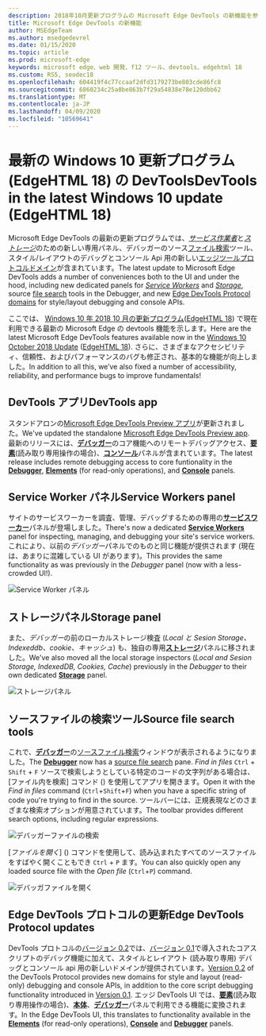 ```yaml
---
description: 2018年10月更新プログラムの Microsoft Edge DevTools の新機能を参照してください。
title: Microsoft Edge DevTools の新機能
author: MSEdgeTeam
ms.author: msedgedevrel
ms.date: 01/15/2020
ms.topic: article
ms.prod: microsoft-edge
keywords: microsoft edge、web 開発、f12 ツール、devtools、edgehtml 18
ms.custom: RS5, seodec18
ms.openlocfilehash: 604419f4c77ccaaf2dfd3179273be803cde86fc8
ms.sourcegitcommit: 6860234c25a8be863b7f29a54838e78e120dbb62
ms.translationtype: MT
ms.contentlocale: ja-JP
ms.lasthandoff: 04/09/2020
ms.locfileid: "10569641"
---
```

# <span data-ttu-id="eda83-104">最新の Windows 10 更新プログラム (EdgeHTML 18) の DevTools</span><span class="sxs-lookup"><span data-stu-id="eda83-104">DevTools in the latest Windows 10 update (EdgeHTML 18)</span></span>

<span data-ttu-id="eda83-105">Microsoft Edge DevTools の最新の更新プログラムでは、[*サービス作業者*](#service-workers-panel)と[*ストレージ*](#storage-panel)のための新しい専用パネル、デバッガーのソース[ファイル検索](#source-file-search-tools)ツール、スタイル/レイアウトのデバッグとコンソール Api 用の新しい[エッジツールプロトコルドメイン](#edge-devtools-protocol-updates)が含まれています。</span><span class="sxs-lookup"><span data-stu-id="eda83-105">The latest update to Microsoft Edge DevTools adds a number of conveniences both to the UI and under the hood, including new dedicated panels for [*Service Workers*](#service-workers-panel) and [*Storage*](#storage-panel), source [file search](#source-file-search-tools) tools in the Debugger, and new [Edge DevTools Protocol domains](#edge-devtools-protocol-updates) for style/layout debugging and console APIs.</span></span>

<span data-ttu-id="eda83-106">ここでは、 [Windows 10 年 2018 10 月の更新プログラム](/windows/uwp/whats-new/windows-10-build-17763)([EdgeHTML 18](https://aka.ms/devguide_edgehtml_18)) で現在利用できる最新の Microsoft Edge の devtools 機能を示します。</span><span class="sxs-lookup"><span data-stu-id="eda83-106">Here are the latest Microsoft Edge DevTools features available now in the [Windows 10 October 2018 Update](/windows/uwp/whats-new/windows-10-build-17763) ([EdgeHTML 18](https://aka.ms/devguide_edgehtml_18)).</span></span> <span data-ttu-id="eda83-107">さらに、さまざまなアクセシビリティ、信頼性、およびパフォーマンスのバグも修正され、基本的な機能が向上しました。</span><span class="sxs-lookup"><span data-stu-id="eda83-107">In addition to all this, we’ve also fixed a number of accessibility, reliability, and performance bugs to improve fundamentals!</span></span>

## <span data-ttu-id="eda83-108">DevTools アプリ</span><span class="sxs-lookup"><span data-stu-id="eda83-108">DevTools app</span></span>

<span data-ttu-id="eda83-109">スタンドアロンの[Microsoft Edge DevTools Preview アプリ](../devtools-guide.md#microsoft-store-app)が更新されました。</span><span class="sxs-lookup"><span data-stu-id="eda83-109">We've updated the standalone [Microsoft Edge DevTools Preview app](../devtools-guide.md#microsoft-store-app).</span></span> <span data-ttu-id="eda83-110">最新のリリースには、[**デバッガー**](./debugger.md)のコア機能へのリモートデバッグアクセス、[**要素**](./elements.md)(読み取り専用操作の場合)、[**コンソール**](./console.md)パネルが含まれています。</span><span class="sxs-lookup"><span data-stu-id="eda83-110">The latest release includes remote debugging access to core funtionality in the [**Debugger**](./debugger.md), [**Elements**](./elements.md) (for read-only operations), and [**Console**](./console.md) panels.</span></span>

## <span data-ttu-id="eda83-111">Service Worker パネル</span><span class="sxs-lookup"><span data-stu-id="eda83-111">Service Workers panel</span></span>

<span data-ttu-id="eda83-112">サイトのサービスワーカーを調査、管理、デバッグするための専用の[**サービスワーカー**](./service-workers.md)パネルが登場しました。</span><span class="sxs-lookup"><span data-stu-id="eda83-112">There's now a dedicated [**Service Workers**](./service-workers.md) panel for inspecting, managing, and debugging your site's service workers.</span></span> <span data-ttu-id="eda83-113">これにより、以前の*デバッガー*パネルでのものと同じ機能が提供されます (現在は、あまりに混雑している UI があります)。</span><span class="sxs-lookup"><span data-stu-id="eda83-113">This provides the same functionality as was previously in the *Debugger* panel (now with a less-crowded UI!).</span></span>

![Service Worker パネル](./media/service_worker.png)

## <span data-ttu-id="eda83-115">ストレージパネル</span><span class="sxs-lookup"><span data-stu-id="eda83-115">Storage panel</span></span>

<span data-ttu-id="eda83-116">また、*デバッガー*の前のローカルストレージ検査 (*Local と Sesion Storage、Indexeddb、cookie、キャッシュ*) も、独自の専用[**ストレージ**](./storage.md)パネルに移されました。</span><span class="sxs-lookup"><span data-stu-id="eda83-116">We've also moved all the local storage inspectors (*Local and Sesion Storage, IndexedDB, Cookies, Cache*) previously in the *Debugger* to their own dedicated [**Storage**](./storage.md) panel.</span></span>

![ストレージパネル](./media/storage_cache.png)

## <span data-ttu-id="eda83-118">ソースファイルの検索ツール</span><span class="sxs-lookup"><span data-stu-id="eda83-118">Source file search tools</span></span>

<span data-ttu-id="eda83-119">これで、[**デバッガー**](./debugger.md)の[ソースファイル検索](./debugger.md#file-search)ウィンドウが表示されるようになりました。</span><span class="sxs-lookup"><span data-stu-id="eda83-119">The [**Debugger**](./debugger.md) now has a [source file search](./debugger.md#file-search) pane.</span></span> <span data-ttu-id="eda83-120">*Find in files* `Ctrl` + `Shift` + `F` ソースで検索しようとしている特定のコードの文字列がある場合は、[ファイル内を検索] コマンド () を使用してアプリを開きます。</span><span class="sxs-lookup"><span data-stu-id="eda83-120">Open it with the *Find in files* command (`Ctrl`+`Shift`+`F`) when you have a specific string of code you're trying to find in the source.</span></span> <span data-ttu-id="eda83-121">ツールバーには、正規表現などのさまざまな検索オプションが用意されています。</span><span class="sxs-lookup"><span data-stu-id="eda83-121">The toolbar provides different search options, including regular expressions.</span></span> 

![デバッガーファイルの検索](./media/debugger_file_search.png)

<span data-ttu-id="eda83-123">[*ファイルを開く*] () コマンドを使用して、読み込まれたすべてのソースファイルをすばやく開くこともでき `Ctrl` + `P` ます。</span><span class="sxs-lookup"><span data-stu-id="eda83-123">You can also quickly open any loaded source file with the *Open file* (`Ctrl`+`P`) command.</span></span>

![デバッガファイルを開く](./media/debugger_open_file.png)

## <span data-ttu-id="eda83-125">Edge DevTools プロトコルの更新</span><span class="sxs-lookup"><span data-stu-id="eda83-125">Edge DevTools Protocol updates</span></span>

<span data-ttu-id="eda83-126">DevTools プロトコルの[バージョン 0.2](../devtools-protocol/0.2/index.md)では、[バージョン 0.1](../devtools-protocol/0.1/index.md)で導入されたコアスクリプトのデバッグ機能に加えて、スタイルとレイアウト (読み取り専用) デバッグとコンソール api 用の新しいドメインが提供されています。</span><span class="sxs-lookup"><span data-stu-id="eda83-126">[Version 0.2](../devtools-protocol/0.2/index.md) of the DevTools Protocol provides new domains for style and layout (read-only) debugging and console APIs, in addition to the core script debugging functionality introduced in [Version 0.1](../devtools-protocol/0.1/index.md).</span></span> <span data-ttu-id="eda83-127">エッジ DevTools UI では、[**要素**](../devtools-guide/elements.md)(読み取り専用操作の場合)、[**本体**](../devtools-guide/console.md)、[**デバッガー**](../devtools-guide/debugger.md)パネルで利用できる機能に変換されます。</span><span class="sxs-lookup"><span data-stu-id="eda83-127">In the Edge DevTools UI, this translates to functionality available in the [**Elements**](../devtools-guide/elements.md) (for read-only operations), [**Console**](../devtools-guide/console.md) and [**Debugger**](../devtools-guide/debugger.md) panels.</span></span>

